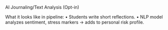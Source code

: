 AI Journaling/Text Analysis (Opt-in)

What it looks like in pipeline:
	•	Students write short reflections.
	•	NLP model analyzes sentiment, stress markers → adds to personal risk profile.

